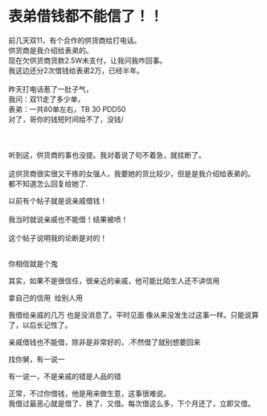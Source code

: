 # 表弟借钱都不能信了！！


前几天双11，有个合作的供货商给打电话。<br />
供货商是我介绍给表弟的。<br />
现在欠供货商货款2.5W未支付，让我问我咋回事。<br />
我这边还分2次借钱给表弟2万，已经半年。<br />
<br />
昨天打电话惹了一肚子气，<br />
我问：双11走了多少单，<br />
表弟：一共80单左右，TB 30 PDD50<br />
对了，哥你的钱短时间给不了，没钱/<br />
<br />
<br />
<br />
听到这，供货商的事也没提。我对着说了句不着急，就挂断了。<br />
<br />
这供货商很实很又干练的女强人，我要她的货比较少，但是是我介绍给表弟的。<br />
都不知道怎么回复给她了.

以前有个帖子就是说亲戚借钱！<br />
<br />
我当时就说亲戚也不能借！结果被喷！<br />
<br />
这个帖子说明我的论断是对的！<br />
<br />
<img src="static/image/smiley/default/lol.gif" smilieid="12" border="0" alt="" /><img src="static/image/smiley/default/lol.gif" smilieid="12" border="0" alt="" /><img src="static/image/smiley/default/lol.gif" smilieid="12" border="0" alt="" />

你相信就是个鬼

其实，如果不是很信任，很亲近的亲戚，他可能比陌生人还不讲信用

拿自己的信用&nbsp;&nbsp;给别人用<img id="aimg_lw4I0" onclick="zoom(this, this.src, 0, 0, 0)" class="zoom" src="https://cdn.jsdelivr.net/gh/hishis/forum-master/public/images/patch.gif" onmouseover="img_onmouseoverfunc(this)" onload="thumbImg(this)" border="0" alt="" />

我借给亲戚的几万 也是没消息了。平时见面 像从来没发生过这事一样。只能说算了，以后长记性了。

亲戚借钱也不能借，除非是非常好的，.不然借了就别想要回来

找你舅，有一说一

有一说一，不是亲戚的错是人品的错<img id="aimg_yNUi7" onclick="zoom(this, this.src, 0, 0, 0)" class="zoom" src="https://cdn.jsdelivr.net/gh/hishis/forum-master/public/images/patch.gif" onmouseover="img_onmouseoverfunc(this)" onload="thumbImg(this)" border="0" alt="" />

正常，不过你借钱，他是用来做生意，这事很难说。<br />
我借过最恶心就是借了、换了、又借。每次借这么多，下个月还了，立即又借。
